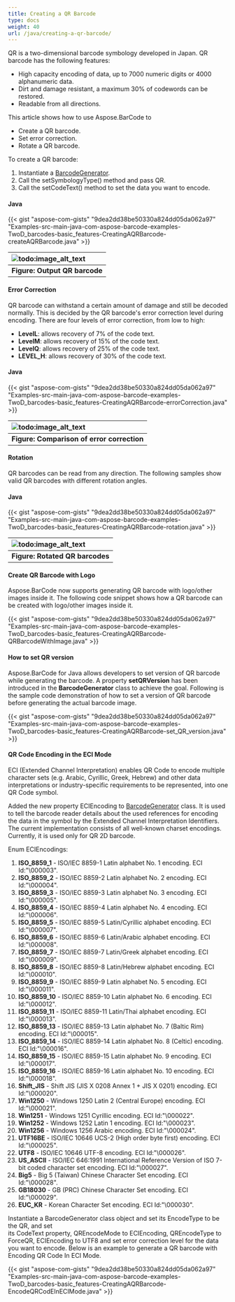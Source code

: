 ```yaml
---
title: Creating a QR Barcode
type: docs
weight: 40
url: /java/creating-a-qr-barcode/
---
```


QR is a two-dimensional barcode symbology developed in Japan. QR barcode has the following features:

- High capacity encoding of data, up to 7000 numeric digits or 4000 alphanumeric data.
- Dirt and damage resistant, a maximum 30% of codewords can be restored.
- Readable from all directions.

This article shows how to use Aspose.BarCode to

- Create a QR barcode.
- Set error correction.
- Rotate a QR barcode.

To create a QR barcode:

1. Instantiate a [BarcodeGenerator](https://apireference.aspose.com/java/barcode/com.aspose.barcode.generation/BarcodeGenerator).
1. Call the setSymbologyType() method and pass QR.
1. Call the setCodeText() method to set the data you want to encode.
#### **Java**
{{< gist "aspose-com-gists" "9dea2dd38be50330a824dd05da062a97" "Examples-src-main-java-com-aspose-barcode-examples-TwoD_barcodes-basic_features-CreatingAQRBarcode-createAQRBarcode.java" >}}

|![todo:image_alt_text](http://i.imgur.com/bw46URS.png)|
| :- |
|**Figure: Output QR barcode**|
#### **Error Correction**
QR barcode can withstand a certain amount of damage and still be decoded normally. This is decided by the QR barcode's error correction level during encoding. There are four levels of error correction, from low to high:

- **LevelL**: allows recovery of 7% of the code text.
- **LevelM**: allows recovery of 15% of the code text.
- **LevelQ**: allows recovery of 25% of the code text.
- **LEVEL_H**: allows recovery of 30% of the code text.
#### **Java**
{{< gist "aspose-com-gists" "9dea2dd38be50330a824dd05da062a97" "Examples-src-main-java-com-aspose-barcode-examples-TwoD_barcodes-basic_features-CreatingAQRBarcode-errorCorrection.java" >}}

|![todo:image_alt_text](http://i.imgur.com/Nb0uqbL.png)|
| :- |
|**Figure: Comparison of error correction**|
#### **Rotation**
QR barcodes can be read from any direction. The following samples show valid QR barcodes with different rotation angles.
#### **Java**
{{< gist "aspose-com-gists" "9dea2dd38be50330a824dd05da062a97" "Examples-src-main-java-com-aspose-barcode-examples-TwoD_barcodes-basic_features-CreatingAQRBarcode-rotation.java" >}}

|![todo:image_alt_text](http://i.imgur.com/R5bvM2r.png)|
| :- |
|**Figure: Rotated QR barcodes**|
#### **Create QR Barcode with Logo**
Aspose.BarCode now supports generating QR barcode with logo/other images inside it. The following code snippet shows how a QR barcode can be created with logo/other images inside it.

{{< gist "aspose-com-gists" "9dea2dd38be50330a824dd05da062a97" "Examples-src-main-java-com-aspose-barcode-examples-TwoD_barcodes-basic_features-CreatingAQRBarcode-QRBarcodeWithImage.java" >}}
#### **How to set QR version**
Aspose.BarCode for Java allows developers to set version of QR barcode while generating the barcode. A property **setQRVersion** has been introduced in the **BarcodeGenerator** class to achieve the goal. Following is the sample code demonstration of how to set a version of QR barcode before generating the actual barcode image.

{{< gist "aspose-com-gists" "9dea2dd38be50330a824dd05da062a97" "Examples-src-main-java-com-aspose-barcode-examples-TwoD_barcodes-basic_features-CreatingAQRBarcode-set_QR_version.java" >}}
#### **QR Code Encoding in the ECI Mode**
ECI (Extended Channel Interpretation) enables QR Code to encode multiple character sets (e.g. Arabic, Cyrillic, Greek, Hebrew) and other data interpretations or industry-specific requirements to be represented, into one QR Code symbol.

Added the new property ECIEncoding to [BarcodeGenerator](https://apireference.aspose.com/java/barcode/com.aspose.barcode.generation/BarcodeGenerator) class. It is used to tell the barcode reader details about the used references for encoding the data in the symbol by the Extended Channel Interpretation Identifiers. The current implementation consists of all well-known charset encodings. Currently, it is used only for QR 2D barcode.

Enum ECIEncodings:

1. **ISO_8859_1** - ISO/IEC 8859-1 Latin alphabet No. 1 encoding. ECI Id:"\000003".
1. **ISO_8859_2** - ISO/IEC 8859-2 Latin alphabet No. 2 encoding. ECI Id:"\000004".
1. **ISO_8859_3** - ISO/IEC 8859-3 Latin alphabet No. 3 encoding. ECI Id:"\000005".
1. **ISO_8859_4** - ISO/IEC 8859-4 Latin alphabet No. 4 encoding. ECI Id:"\000006".
1. **ISO_8859_5** - ISO/IEC 8859-5 Latin/Cyrillic alphabet encoding. ECI Id:"\000007".
1. **ISO_8859_6** - ISO/IEC 8859-6 Latin/Arabic alphabet encoding. ECI Id:"\000008".
1. **ISO_8859_7** - ISO/IEC 8859-7 Latin/Greek alphabet encoding. ECI Id:"\000009".
1. **ISO_8859_8** - ISO/IEC 8859-8 Latin/Hebrew alphabet encoding. ECI Id:"\000010".
1. **ISO_8859_9** - ISO/IEC 8859-9 Latin alphabet No. 5 encoding. ECI Id:"\000011".
1. **ISO_8859_10** - ISO/IEC 8859-10 Latin alphabet No. 6 encoding. ECI Id:"\000012".
1. **ISO_8859_11** - ISO/IEC 8859-11 Latin/Thai alphabet encoding. ECI Id:"\000013".
1. **ISO_8859_13** - ISO/IEC 8859-13 Latin alphabet No. 7 (Baltic Rim) encoding. ECI Id:"\000015".
1. **ISO_8859_14** - ISO/IEC 8859-14 Latin alphabet No. 8 (Celtic) encoding. ECI Id:"\000016".
1. **ISO_8859_15** - ISO/IEC 8859-15 Latin alphabet No. 9 encoding. ECI Id:"\000017".
1. **ISO_8859_16** - ISO/IEC 8859-16 Latin alphabet No. 10 encoding. ECI Id:"\000018".
1. **Shift_JIS** - Shift JIS (JIS X 0208 Annex 1 + JIS X 0201) encoding. ECI Id:"\000020".
1. **Win1250** - Windows 1250 Latin 2 (Central Europe) encoding. ECI Id:"\000021".
1. **Win1251** - Windows 1251 Cyrillic encoding. ECI Id:"\000022".
1. **Win1252** - Windows 1252 Latin 1 encoding. ECI Id:"\000023".
1. **Win1256** - Windows 1256 Arabic encoding. ECI Id:"\000024".
1. **UTF16BE** - ISO/IEC 10646 UCS-2 (High order byte first) encoding. ECI Id:"\000025".
1. **UTF8** - ISO/IEC 10646 UTF-8 encoding. ECI Id:"\000026".
1. **US_ASCII** - ISO/IEC 646:1991 International Reference Version of ISO 7-bit coded character set encoding. ECI Id:"\000027".
1. **Big5** - Big 5 (Taiwan) Chinese Character Set encoding. ECI Id:"\000028".
1. **GB18030** - GB (PRC) Chinese Character Set encoding. ECI Id:"\000029".
1. **EUC_KR** - Korean Character Set encoding. ECI Id:"\000030".

Instantiate a BarcodeGenerator class object and set its EncodeType to be the QR, and set its CodeText property, QREncodeMode to ECIEncoding, QREncodeType to ForceQR, ECIEncoding to UTF8 and set error correction level for the data you want to encode. Below is an example to generate a QR barcode with Encoding QR Code In ECI Mode.



{{< gist "aspose-com-gists" "9dea2dd38be50330a824dd05da062a97" "Examples-src-main-java-com-aspose-barcode-examples-TwoD_barcodes-basic_features-CreatingAQRBarcode-EncodeQRCodEInECIMode.java" >}}
